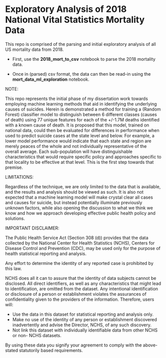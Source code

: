 # Exploratory Analysis of 2018 National Vital Statistics Mortality Data
This repo is comprised of the parsing and initial exploratory analysis of all US mortality data from 2018.

* First, use the **2018_mort_to_csv** notebook to parse the 2018 mortality data.

* Once in (parsed) csv format, the data can then be read-in using the **mort_data_ml_exploration** notebook.

NOTE:

This repo represents the initial phase of my dissertation work towards employing machine learning methods that aid in identifying the underlying causes of suicides. Herein is demonstrated a method for training a (Random Forest) classifier model to distinguish between 6 different classes (causes of death) using 77 unique features for each of the +/-1.7M deaths identified with a known cause of death. It is proposed that this model, trained on national data, could then be evaluated for differences in performance when used to predict suicide cases at the state level and below. For example, a lower model performance would indicate that each state and region are merely peaces of the whole and not individually representative of the overall average. Each sub-population will have distinguishable characteristics that would require specific policy and approaches specific to that locality to be effective at that level. This is the first step towards that premise.

LIMITATIONS:

Regardless of the technique, we are only limited to the data that is available, and the results and analysis should be viewed as such. It is also not expected that a machine learning model will make crystal clear all cases and causes for suicide, but instead potentially illuminate previously unknown factors, while also opening the discussion to what we think we know and how we approach developing effective public health policy and solutions.

IMPORTANT DISCLAIMER:

The Public Health Service Act (Section 308 (d)) provides that the data collected by the National Center for Health Statistics (NCHS), Centers for Disease Control and Prevention (CDC), may be used only for the purpose of health statistical reporting and analysis.

Any effort to determine the identity of any reported case is prohibited by this law.

NCHS does all it can to assure that the identity of data subjects cannot be disclosed. All direct identifiers, as well as any characteristics that might lead to identification, are omitted from the dataset. Any intentional identification or disclosure of a person or establishment violates the assurances of confidentiality given to the providers of the information. Therefore, users will:

* Use the data in this dataset for statistical reporting and analysis only.
* Make no use of the identity of any person or establishment discovered inadvertently and advise the Director, NCHS, of any such discovery.
* Not link this dataset with individually identifiable data from other NCHS or non- NCHS datasets.

By using these data you signify your agreement to comply with the above-stated statutorily based requirements. 
